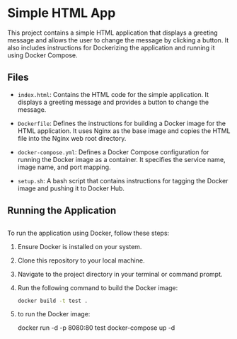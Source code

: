 # Simple HTML App

This project contains a simple HTML application that displays a greeting message and allows the user to change the message by clicking a button. It also includes instructions for Dockerizing the application and running it using Docker Compose.

## Files

- `index.html`: Contains the HTML code for the simple application. It displays a greeting message and provides a button to change the message.
  
- `Dockerfile`: Defines the instructions for building a Docker image for the HTML application. It uses Nginx as the base image and copies the HTML file into the Nginx web root directory.
  
- `docker-compose.yml`: Defines a Docker Compose configuration for running the Docker image as a container. It specifies the service name, image name, and port mapping.

- `setup.sh`: A bash script that contains instructions for tagging the Docker image and pushing it to Docker Hub. 
## Running the Application
##

To run the application using Docker, follow these steps:

1. Ensure Docker is installed on your system.
2. Clone this repository to your local machine.
3. Navigate to the project directory in your terminal or command prompt.
4. Run the following command to build the Docker image:
   
   ```bash
   docker build -t test .
5. to run the Docker image:
   
   docker run -d -p 8080:80 test
   docker-compose up -d
